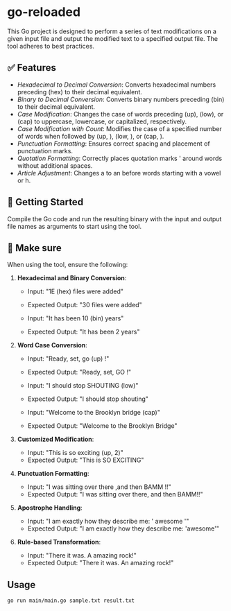# go-reloaded

This Go project is designed to perform a series of text modifications on a given input file and output the modified text to a specified output file. The tool adheres to best practices.

## ✅ Features

- *Hexadecimal to Decimal Conversion*: Converts hexadecimal numbers preceding (hex) to their decimal equivalent.
- *Binary to Decimal Conversion*: Converts binary numbers preceding (bin) to their decimal equivalent.
- *Case Modification*: Changes the case of words preceding (up), (low), or (cap) to uppercase, lowercase, or capitalized, respectively.
- *Case Modification with Count*: Modifies the case of a specified number of words when followed by (up, <number>), (low, <number>), or (cap, <number>).
- *Punctuation Formatting*: Ensures correct spacing and placement of punctuation marks.
- *Quotation Formatting*: Correctly places quotation marks ' around words without additional spaces.
- *Article Adjustment*: Changes a to an before words starting with a vowel or h.

## 🏁 Getting Started

Compile the Go code and run the resulting binary with the input and output file names as arguments to start using the tool.

## 🛑 Make sure

When using the tool, ensure the following:

1. **Hexadecimal and Binary Conversion**:
   - Input: "1E (hex) files were added"
   - Expected Output: "30 files were added"
   
   - Input: "It has been 10 (bin) years"
   - Expected Output: "It has been 2 years"
   
2. **Word Case Conversion**:
   - Input: "Ready, set, go (up) !"
   - Expected Output: "Ready, set, GO !"
   
   - Input: "I should stop SHOUTING (low)"
   - Expected Output: "I should stop shouting"
   
   - Input: "Welcome to the Brooklyn bridge (cap)"
   - Expected Output: "Welcome to the Brooklyn Bridge"
   
3. **Customized Modification**:
   - Input: "This is so exciting (up, 2)"
   - Expected Output: "This is SO EXCITING"

4. **Punctuation Formatting**:
   - Input: "I was sitting over there ,and then BAMM !!"
   - Expected Output: "I was sitting over there, and then BAMM!!"
   
5. **Apostrophe Handling**:
   - Input: "I am exactly how they describe me: ' awesome '"
   - Expected Output: "I am exactly how they describe me: 'awesome'"
   
6. **Rule-based Transformation**:
   - Input: "There it was. A amazing rock!"
   - Expected Output: "There it was. An amazing rock!"
   
## Usage

```bash
go run main/main.go sample.txt result.txt